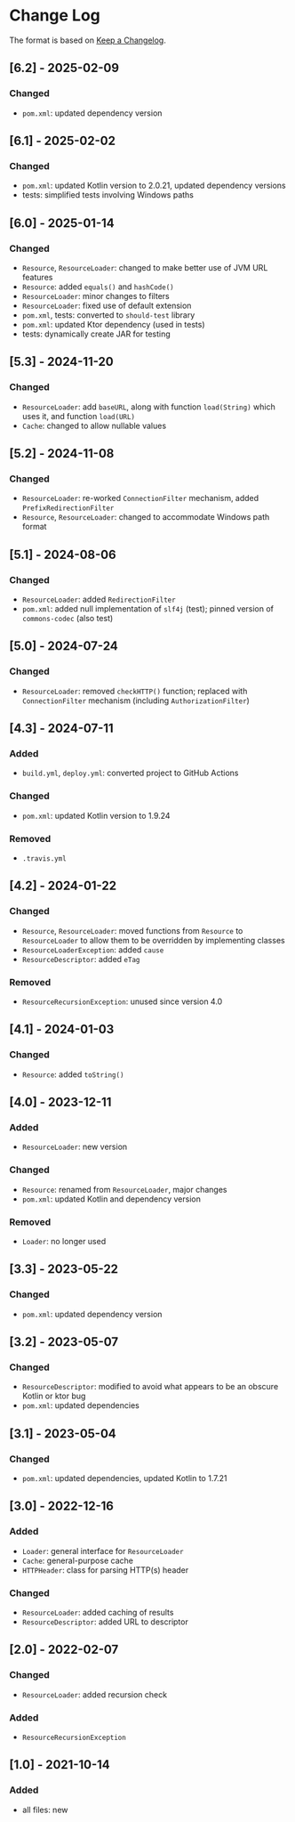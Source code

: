 # Change Log

The format is based on [Keep a Changelog](http://keepachangelog.com/).

## [6.2] - 2025-02-09
### Changed
- `pom.xml`: updated dependency version

## [6.1] - 2025-02-02
### Changed
- `pom.xml`: updated Kotlin version to 2.0.21, updated dependency versions
- tests: simplified tests involving Windows paths

## [6.0] - 2025-01-14
### Changed
- `Resource`, `ResourceLoader`: changed to make better use of JVM URL features
- `Resource`: added `equals()` and `hashCode()`
- `ResourceLoader`: minor changes to filters
- `ResourceLoader`: fixed use of default extension
- `pom.xml`, tests: converted to `should-test` library
- `pom.xml`: updated Ktor dependency (used in tests)
- tests: dynamically create JAR for testing

## [5.3] - 2024-11-20
### Changed
- `ResourceLoader`: add `baseURL`, along with function `load(String)` which uses it, and function `load(URL)`
- `Cache`: changed to allow nullable values

## [5.2] - 2024-11-08
### Changed
- `ResourceLoader`: re-worked `ConnectionFilter` mechanism, added `PrefixRedirectionFilter`
- `Resource`, `ResourceLoader`: changed to accommodate Windows path format

## [5.1] - 2024-08-06
### Changed
- `ResourceLoader`: added `RedirectionFilter`
- `pom.xml`: added null implementation of `slf4j` (test); pinned version of `commons-codec` (also test)

## [5.0] - 2024-07-24
### Changed
- `ResourceLoader`: removed `checkHTTP()` function; replaced with `ConnectionFilter` mechanism (including
  `AuthorizationFilter`)

## [4.3] - 2024-07-11
### Added
- `build.yml`, `deploy.yml`: converted project to GitHub Actions
### Changed
- `pom.xml`: updated Kotlin version to 1.9.24
### Removed
- `.travis.yml`

## [4.2] - 2024-01-22
### Changed
- `Resource`, `ResourceLoader`: moved functions from `Resource` to `ResourceLoader` to allow them to be overridden by
  implementing classes
- `ResourceLoaderException`: added `cause`
- `ResourceDescriptor`: added `eTag`
### Removed
- `ResourceRecursionException`: unused since version 4.0

## [4.1] - 2024-01-03
### Changed
- `Resource`: added `toString()`

## [4.0] - 2023-12-11
### Added
- `ResourceLoader`: new version
### Changed
- `Resource`: renamed from `ResourceLoader`, major changes
- `pom.xml`: updated Kotlin and dependency version
### Removed
- `Loader`: no longer used

## [3.3] - 2023-05-22
### Changed
- `pom.xml`: updated dependency version

## [3.2] - 2023-05-07
### Changed
- `ResourceDescriptor`: modified to avoid what appears to be an obscure Kotlin or ktor bug
- `pom.xml`: updated dependencies

## [3.1] - 2023-05-04
### Changed
- `pom.xml`: updated dependencies, updated Kotlin to 1.7.21

## [3.0] - 2022-12-16
### Added
- `Loader`: general interface for `ResourceLoader`
- `Cache`: general-purpose cache
- `HTTPHeader`: class for parsing HTTP(s) header
### Changed
- `ResourceLoader`: added caching of results
- `ResourceDescriptor`: added URL to descriptor

## [2.0] - 2022-02-07
### Changed
- `ResourceLoader`: added recursion check
### Added
- `ResourceRecursionException`

## [1.0] - 2021-10-14
### Added
- all files: new
